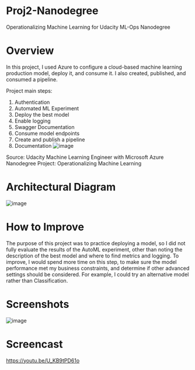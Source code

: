 # Proj2-Nanodegree
Operationalizing Machine Learning for Udacity ML-Ops Nanodegree

# Overview
In this project, I used Azure to configure a cloud-based machine learning production model, deploy it, and consume it. I also created, published, and consumed a pipeline. 

Project main steps:
1. Authentication
2. Automated ML Experiment
3. Deploy the best model
4. Enable logging
5. Swagger Documentation
6. Consume model endpoints
7. Create and publish a pipeline
8. Documentation
![image](https://github.com/fische57/Proj2-Nanodegree/assets/52047242/b6f1a337-5e2b-4621-89e4-5d77127cf0b7)

Source: Udacity Machine Learning Engineer with Microsoft Azure Nanodegree Project: Operationalizing Machine Learning 
# Architectural Diagram
![image](https://github.com/fische57/Proj2-Nanodegree/assets/52047242/4a1d0635-c075-4aeb-bf74-4c3d34511812)


# How to Improve
The purpose of this project was to practice deploying a model, so I did not fully evaluate the results of the AutoML experiment, other than noting the description of the best model and where to find metrics and logging. To improve, I would spend more time on this step, to make sure the model performance met my business constraints, and determine if other advanced settings should be considered. For example, I could try an alternative model rather than Classification. 

# Screenshots
![image](https://github.com/fische57/Proj2-Nanodegree/assets/52047242/a4afa3e7-918b-438e-b5ce-9d9d408f9733)

# Screencast 
https://youtu.be/U_KB9tPD61o
